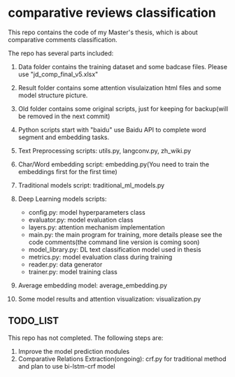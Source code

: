# comparative reviews classification

This repo contains the code of my Master's thesis, which is about comparative comments classification.

The repo has several parts included:

1. Data folder contains the training dataset and some badcase files. Please use "jd_comp_final_v5.xlsx"

2. Result folder contains some attention visulaization html files and some model structure picture.

3. Old folder contains some original scripts, just for keeping for backup(will be removed in the next commit)

4. Python scripts start with "baidu" use Baidu API to complete word segment and embedding tasks.

5. Text Preprocessing scripts: utils.py, langconv.py, zh_wiki.py

6. Char/Word embedding script: embedding.py(You need to train the embeddings first for the first time)

7. Traditional models script: traditional_ml_models.py

8. Deep Learning models scripts:
    * config.py: model hyperparameters class
    * evaluator.py: model evaluation class
    * layers.py: attention mechanism implementation
    * main.py: the main program for training, more details please see the code comments(the command line version is coming soon)
    * model_library.py: DL text classification model used in thesis
    * metrics.py: model evaluation class during training
    * reader.py: data generator
    * trainer.py: model training class

9. Average embedding model: average_embedding.py

10. Some model results and attention visualization: visualization.py

## TODO_LIST

This repo has not completed. The following steps are:

1. Improve the model prediction modules
2. Comparative Relations Extraction(ongoing): crf.py for traditional method and plan to use bi-lstm-crf model